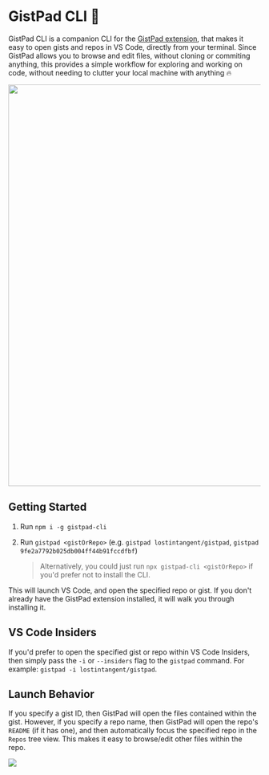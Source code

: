 # GistPad CLI 📘

GistPad CLI is a companion CLI for the [GistPad extension](https://aka.ms/gistpad), that makes it easy to open gists and repos in VS Code, directly from your terminal. Since GistPad allows you to browse and edit files, without cloning or commiting anything, this provides a simple workflow for exploring and working on code, without needing to clutter your local machine with anything 🔥

<img width="800px" src="https://user-images.githubusercontent.com/116461/113492695-2d3a6280-948e-11eb-8045-309c75327300.png"  />

## Getting Started

1. Run `npm i -g gistpad-cli`
1. Run `gistpad <gistOrRepo>` (e.g. `gistpad lostintangent/gistpad`, `gistpad 9fe2a7792b025db004ff44b91fccdfbf`)

    > Alternatively, you could just run `npx gistpad-cli <gistOrRepo>` if you'd prefer not to install the CLI.

This will launch VS Code, and open the specified repo or gist. If you don't already have the GistPad extension installed, it will walk you through installing it. 

## VS Code Insiders

If you'd prefer to open the specified gist or repo within VS Code Insiders, then simply pass the `-i` or `--insiders` flag to the `gistpad` command. For example: `gistpad -i lostintangent/gistpad`.

## Launch Behavior

If you specify a gist ID, then GistPad will open the files contained within the gist. However, if you specify a repo name, then GistPad will open the repo's `README` (if it has one), and then automatically focus the specified repo in the `Repos` tree view. This makes it easy to browse/edit other files within the repo.

<img src="https://user-images.githubusercontent.com/116461/113492550-edbf4680-948c-11eb-8a16-a36dcfcae39f.gif" />